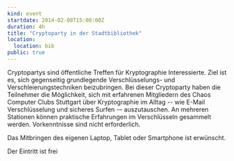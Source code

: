 ```yaml
---
kind: event
startdate: 2014-02-08T15:00:00Z
duration: 4h
title: "Cryptoparty in der Stadtbibliothek"
location:
  location: bib
public: true
---
```

Cryptopartys sind öffentliche Treffen für Kryptographie Interessierte.
Ziel ist es, sich gegenseitig grundlegende Verschlüsselungs- und
Verschleierungstechniken beizubringen.
Bei dieser Cryptoparty haben die Teilnehmer die Möglichkeit, sich mit
erfahrenen Mitgliedern des Chaos Computer Clubs Stuttgart über
Kryptographie im Alltag -- wie E-Mail Verschlüsselung und sicheres Surfen -–
auszutauschen. An mehreren Stationen können praktische Erfahrungen im
Verschlüsseln gesammelt werden. Vorkenntnisse sind nicht erforderlich.

Das Mitbringen des eigenen Laptop, Tablet oder Smartphone ist erwünscht.

Der Eintritt ist frei

